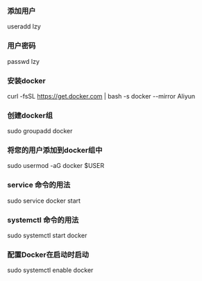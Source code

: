 ### 添加用户
useradd lzy

### 用户密码
passwd lzy

### 安装docker
curl -fsSL https://get.docker.com | bash -s docker --mirror Aliyun

### 创建docker组
sudo groupadd docker

### 将您的用户添加到docker组中
sudo usermod -aG docker $USER

### service 命令的用法
sudo service docker start

### systemctl 命令的用法
sudo systemctl start docker

### 配置Docker在启动时启动
sudo systemctl enable docker